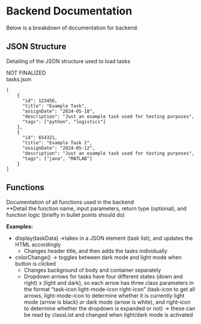 # **Backend Documentation**
Below is a breakdown of documentation for backend.

## **JSON Structure**
Detailing of the JSON structure used to load tasks

NOT FINALIZED \
tasks.json
```
[
    {
      "id": 123456,
      "title": "Example Task",
      "assignDate": "2024-05-18",
      "description": "Just an example task used for testing purposes",
      "tags": ["python", "logistics"]
    },
    {
      "id": 654321,
      "title": "Example Task 2",
      "assignDate": "2024-05-12",
      "description": "Just an example task used for testing purposes",
      "tags": ["java", "MATLAB"]
    }
]
```
## **Functions**
Documentation of all functions used in the backend \
**Detail the function name, input parameters, return type (optional), and function logic (briefly in bullet points should do)

**Examples:**
- display(taskData) →takes in a JSON element (task list), and updates the HTML accordingly
  - Changes header title, and then adds the tasks individually 
- colorChange() → toggles between dark mode and light mode when button is clicked
  - Changes background of body and container separately
  - Dropdown arrows for tasks have four different states (down and right) x (light and dark), so each arrow has three class parameters in the format “task-icon light-mode-icon right-icon” (task-icon to get all arrows, light-mode-icon to determine whether it is currently light mode (arrow is black) or dark mode (arrow is white), and right-icon to determine whether the dropdown is expanded or not) → these can be read by classList and changed when light/dark mode is activated